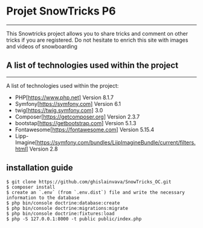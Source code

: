 # Projet SnowTricks P6

***

This Snowtricks project allows you to share tricks and comment on other tricks if you are registered.
Do not hesitate to enrich this site with images and videos of snowboarding

## A list of technologies used within the project

***

A list of technologies used within the project:
* PHP[https://www.php.net] Version 8.1.7
* Symfony[https://symfony.com] Version 6.1
* twig[https://twig.symfony.com] 3.0
* Composer[https://getcomposer.org] Version 2.3.7
* bootstap[https://getbootstrap.com] Version 5.1.3
* Fontawesome[https://fontawesome.com] Version 5.15.4
* Lipp-Imagine[https://symfony.com/bundles/LiipImagineBundle/current/filters.html] Version 2.8

## installation guide

```shell
$ git clone https://github.com/ghislainvava/SnowTricks_OC.git
$ composer install
$ create an `.env` (from `.env.dist`) file and write the necessary information to the database
$ php bin/console doctrine:database:create
$ php bin/console doctrine:migrations:migrate
$ php bin/console doctrine:fixtures:load
$ php -S 127.0.0.1:8000 -t public public/index.php
```

